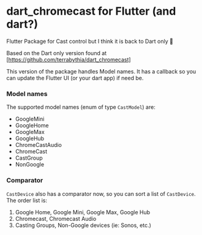 # dart_chromecast for Flutter (and dart?)
Flutter Package for Cast control but I think it is back to Dart only 🙂

Based on the Dart only version found at [https://github.com/terrabythia/dart_chromecast]

This version of the package handles Model names.
It has a callback so you can update the Flutter UI (or your dart app) if need be.

### Model names
The supported model names (enum of type `CastModel`) are:
* GoogleMini
* GoogleHome
* GoogleMax
* GoogleHub
* ChromeCastAudio
* ChromeCast
* CastGroup
* NonGoogle

### Comparator

`CastDevice` also has a comparator now, so you can sort a list of `CastDevice`. The order list is:


1. Google Home, Google Mini, Google Max, Google Hub
2. Chromecast, Chromecast Audio
3. Casting Groups, Non-Google devices (ie: Sonos, etc.)




